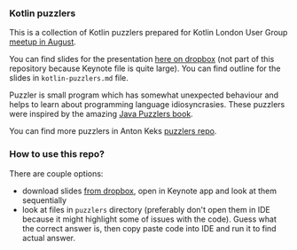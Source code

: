 ### Kotlin puzzlers

This is a collection of Kotlin puzzlers prepared for 
Kotlin London User Group [meetup in August](https://www.meetup.com/kotlin-london/events/241918493/).

You can find slides for the presentation [here on dropbox](https://www.dropbox.com/sh/ad1d0lnhsxy29d2/AAAYfnYSMkuOVlSA7NGo-wFba?dl=0)
(not part of this repository because Keynote file is quite large).
You can find outline for the slides in `kotlin-puzzlers.md` file. 

Puzzler is small program which has somewhat unexpected behaviour
and helps to learn about programming language idiosyncrasies.
These puzzlers were inspired by the amazing [Java Puzzlers book](https://www.amazon.com/Java-Puzzlers-Traps-Pitfalls-Corner/dp/032133678X).

You can find more puzzlers in Anton Keks [puzzlers repo](https://github.com/angryziber/kotlin-puzzlers).


### How to use this repo?
There are couple options:
 - download slides [from dropbox](https://www.dropbox.com/sh/ad1d0lnhsxy29d2/AAAYfnYSMkuOVlSA7NGo-wFba?dl=0),
   open in Keynote app and look at them sequentially
 - look at files in `puzzlers` directory (preferably don't open them in IDE because it might highlight some of issues with the code).
   Guess what the correct answer is, then copy paste code into IDE and run it to find actual answer.
   